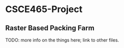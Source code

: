 # CSCE465-Project

## Raster Based Packing Farm

TODO: more info on the things here; link to other files.